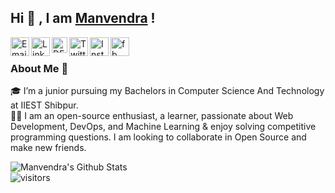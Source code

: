 ## Hi 👋 , I am [Manvendra](https://manvendra-rajpoot.web.app/) !
<a href="mailto:manvendra141986@gmail.com">
  <img align="left" width="30px" src="https://img.icons8.com/fluent/48/000000/email-open.png" alt="Email"/>
</a>
<a href="https://www.linkedin.com/in/manvendrajpoot/">
  <img align="left" width="30px" src="https://img.icons8.com/fluent/48/000000/linkedin.png" alt="LinkedIn"/>
</a>
<a href="https://dev.to/manvendrajpoot">
  <img width="25px" align="left" src="https://d2fltix0v2e0sb.cloudfront.net/dev-badge.svg" alt="DEV" />
</a>
<a href="https://twitter.com/manvendrajpoot_/">
  <img align="left" width="30px" src="https://img.icons8.com/color/48/000000/twitter--v1.png" alt="Twitter"/>
</a>
<a href="https://www.instagram.com/manvendrajpoot_/">
  <img align="left" width="30px" src="https://img.icons8.com/fluent/64/000000/instagram-new.png" alt="Instagram"/>
</a>
<a href="https://www.facebook.com/manvendrajpoot.0/">
  <img align="left" width="30px" src="https://img.icons8.com/fluent/50/000000/facebook-new.png" alt="fb" />
</a>

<br />

### About Me 🚀
🎓 I’m a junior pursuing my Bachelors in Computer Science And Technology at IIEST Shibpur. </br>
👨‍💻  I am an open-source enthusiast, a learner, passionate about Web Development, DevOps, and Machine Learning & enjoy solving competitive programming questions. I am looking to collaborate in Open Source and make new friends. </br>


![Manvendra's Github Stats](https://github-readme-stats.vercel.app/api?username=manvendra-rajpoot&show_icons=true&hide_border=true)
<br />
![visitors](https://visitor-badge.laobi.icu/badge?page_id=manvendra-rajpoot.manvendra-rajpoot)

<!--
**manvendra-rajpoot/manvendra-rajpoot** is a ✨ _special_ ✨ repository because its `README.md` (this file) appears on your GitHub profile.

Here are some ideas to get you started:

- 🔭 I’m currently working on ...
- 🌱 I’m currently learning ...
- 👯 I’m looking to collaborate on ...
- 🤔 I’m looking for help with ...
- 💬 Ask me about ...
- 📫 How to reach me: ...
- 😄 Pronouns: ...
- ⚡ Fun fact: ...
-->
